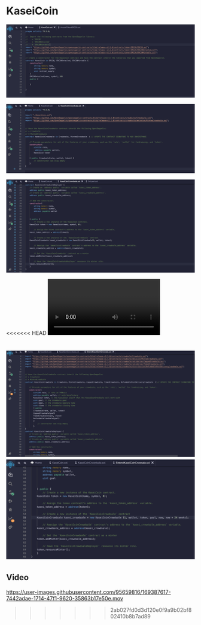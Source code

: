 # KaseiCoin
![](image/kasei1.png)

![](image/kasei2.png)

![](image/kasei3.png)

<<<<<<< HEAD
![](image/kaseivide.mp4)

![](image/ExtendKasei.png)
![](image/ExtendKasei1.png)
=======
## Video

https://user-images.githubusercontent.com/95659816/169387617-7442adae-1714-47f1-9620-35863b17e50e.mov
>>>>>>> 2ab027fd0d3d120e0f9a9b02bf802410b8b7ad89

